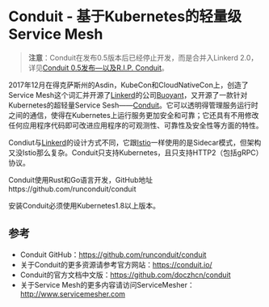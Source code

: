 # Conduit - 基于Kubernetes的轻量级Service Mesh

> **注意**：Conduit在发布0.5版本后已经停止开发，而是合并入Linkerd 2.0，详见[Conduit 0.5发布—以及R.I.P. Conduit](http://www.servicemesher.com/blog/rip-conduit/)。

2017年12月在得克萨斯州的Asdin，KubeCon和CloudNativeCon上，创造了Service Mesh这个词汇并开源了[Linkerd](https://linkerd.io)的公司[Buoyant](https://buoyant.io)，又开源了一款针对Kubernetes的超轻量Service Sesh——[Conduit](https://github.com/runconduit/conduit)。它可以透明得管理服务运行时之间的通信，使得在Kubernetes上运行服务更加安全和可靠；它还具有不用修改任何应用程序代码即可改进应用程序的可观测性、可靠性及安全性等方面的特性。

Condiut与[Linkerd](https://linkerd.io)的设计方式不同，它跟[Istio](https://istio.io)一样使用的是Sidecar模式，但架构又没Istio那么复杂。Conduit只支持Kubernetes，且只支持HTTP2（包括gRPC）协议。

Conduit使用Rust和Go语言开发，GitHub地址https://github.com/runconduit/conduit

安装Conduit必须使用Kubernetes1.8以上版本。

## 参考

- Conduit GitHub：https://github.com/runconduit/conduit
- 关于Conduit的更多资源请参考官方网站：https://conduit.io/
- Conduit的官方文档中文版：https://github.com/doczhcn/conduit
- 关于Service Mesh的更多内容请访问ServiceMesher：http://www.servicemesher.com
